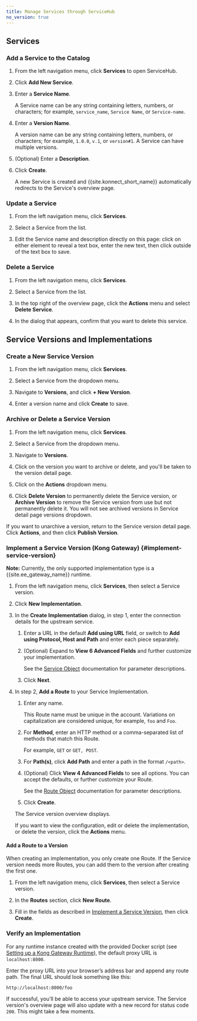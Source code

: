 ```yaml
---
title: Manage Services through ServiceHub
no_version: true
---
```


## Services
### Add a Service to the Catalog

1. From the left navigation menu, click **Services** to open ServiceHub.

2. Click **Add New Service**.

3. Enter a **Service Name**.

    A Service name can be any string containing letters, numbers, or characters;
    for example, `service_name`, `Service Name`, or `Service-name`.

4. Enter a **Version Name**.

    A version name can be any string containing letters, numbers, or characters;
    for example, `1.0.0`, `v.1`, or `version#1`. A Service can have multiple
    versions.

5. (Optional) Enter a **Description**.

6. Click **Create**.

    A new Service is created and {{site.konnect_short_name}} automatically
    redirects to the Service's overview page.

### Update a Service

1. From the left navigation menu, click **Services**.

2. Select a Service from the list.

3. Edit the Service name and description directly on this page: click on either
element to reveal a text box, enter the new text, then click outside of the text
box to save.

### Delete a Service

1. From the left navigation menu, click **Services**.

2. Select a Service from the list.

3. In the top right of the overview page, click the **Actions** menu and select
**Delete Service**.

4. In the dialog that appears, confirm that you want to delete this service.

## Service Versions and Implementations

### Create a New Service Version

1. From the left navigation menu, click **Services**.

2. Select a Service from the dropdown menu.

3. Navigate to **Versions**, and click **+ New Version**.

4. Enter a version name and click **Create** to save.

### Archive or Delete a Service Version

1. From the left navigation menu, click **Services**.

2. Select a Service from the dropdown menu.

3. Navigate to **Versions**.

4. Click on the version you want to archive or delete, and you'll be taken to the version detail page.

5. Click on the **Actions** dropdown menu.

6. Click **Delete Version** to permanently delete the Service version, or **Archive Version** to remove the Service version from use but not permanently delete it. You will not see archived versions in Service detail page versions dropdown.

If you want to unarchive a version, return to the Service version detail page. Click **Actions**, and then click **Publish Version**.

### Implement a Service Version (Kong Gateway) {#implement-service-version}

<div class="alert alert-ee blue">
<b>Note:</b> Currently, the only supported implementation type is a
{{site.ee_gateway_name}} runtime.
</div>

1. From the left navigation menu, click **Services**, then select a Service
version.

2. Click **New Implementation**.

3. In the **Create Implementation** dialog, in step 1, enter the connection
details for the upstream service.

    1. Enter a URL in the default **Add using URL** field, or switch to
    **Add using Protocol, Host and Path** and enter each piece separately.

    2. (Optional) Expand to **View 6 Advanced Fields** and further customize your
    implementation.

        See the [Service Object](/enterprise/latest/admin-api/#service-object)
        documentation for parameter descriptions.

    3. Click **Next**.

4. In step 2, **Add a Route** to your Service Implementation.

    1. Enter any name.

        This Route name must be unique in the account. Variations on
        capitalization are considered unique, for example, `foo` and `Foo`.

    2. For **Method**, enter an HTTP method or a comma-separated list of methods
    that match this Route.

        For example, `GET` or `GET, POST`.

    3. For **Path(s)**, click **Add Path** and enter a path in the format
    `/<path>`.

    4. (Optional) Click **View 4 Advanced Fields** to see all options.
    You can accept the defaults, or further customize your Route.

        See the [Route Object](/enterprise/latest/admin-api/#route-object)
        documentation for parameter descriptions.

    5. Click **Create**.

    The Service version overview displays.

    If you want to view the configuration, edit or delete the implementation,
    or delete the version, click the **Actions** menu.

#### Add a Route to a Version

When creating an implementation, you only create one Route. If the Service version
needs more Routes, you can add them to the version after creating the
first one.

1. From the left navigation menu, click **Services**, then select a Service
version.

2. In the **Routes** section, click **New Route**.

3. Fill in the fields as described in [Implement a Service Version](#implement-service-version),
then click **Create**.

### Verify an Implementation

For any runtime instance created with the provided Docker script (see
[Setting up a Kong Gateway Runtime](/konnect/runtime-manager/)),
the default proxy URL is `localhost:8000`.

Enter the proxy URL into your browser’s address bar and append any route path.
The final URL should look something like this:

```bash
http://localhost:8000/foo
```

If successful, you’ll be able to access your upstream service. The Service
version's overview page will also update with a new record for status
code `200`. This might take a few moments.
